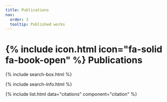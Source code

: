 ```yaml
---
title: Publications
nav:
  order: 3
  tooltip: Published works
---
```


# {% include icon.html icon="fa-solid fa-book-open" %} Publications

{% include search-box.html %}

{% include search-info.html %}

{% include list.html data="citations" component="citation" %}
